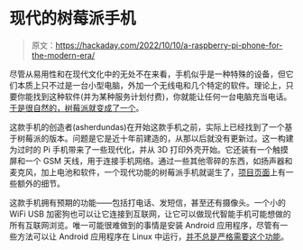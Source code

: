 # 现代的树莓派手机

> 原文：<https://hackaday.com/2022/10/10/a-raspberry-pi-phone-for-the-modern-era/>

尽管从易用性和在现代文化中的无处不在来看，手机似乎是一种特殊的设备，但它们本质上只不过是一台小型电脑，外加一个无线电和几个特定的软件。理论上，只要你能找到这种软件(并为某种服务计划付费)，你就能让任何一台电脑充当电话。[于是很自然的，树莓派就变成了一个](https://hackaday.io/project/187640-raspberry-pi-phone)。

这款手机的创造者(asherdundas)在开始这款手机之前，实际上已经找到了一个基于树莓派的版本。问题是它是近十年前建造的，从那以后就没有更新过。这一构建为过时的 Pi 手机带来了一些现代化，并从 3D 打印外壳开始。它还装有一个触摸屏和一个 GSM 天线，用于连接手机网络。通过一些其他零碎的东西，如扬声器和麦克风，加上电池和软件，一个现代功能的树莓派手机就诞生了，[项目页面](https://www.instructables.com/Build-Your-Own-Smartphone/)上有一些额外的细节。

这款手机拥有预期的功能——包括打电话、发短信，甚至还有摄像头。一个小的 WiFi USB 加密狗也可以让它连接到互联网，让它可以做现代智能手机可能想做的所有互联网浏览。唯一可能很难做到的事情是安装 Android 应用程序，尽管有一些方法可以让 Android 应用程序在 Linux 中运行，[并不总是严格需要这个功能](https://hackaday.com/2021/09/02/pining-for-a-de-googled-smartphone/)。